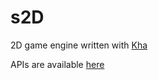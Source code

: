 # s2D
2D game engine written with [Kha](https://kha.tech/)

APIs are available [here](https://senginelibs.github.io/api/)
